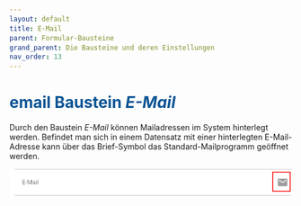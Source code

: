 ```yaml
---
layout: default
title: E-Mail
parent: Formular-Bausteine
grand_parent: Die Bausteine und deren Einstellungen
nav_order: 13
---
```


# <span style="color:#0b5394"><span class="material-icons">email</span> **Baustein _E-Mail_**</span>

Durch den Baustein _E-Mail_ können Mailadressen im System hinterlegt werden. Befindet man sich in einem Datensatz
mit einer hinterlegten E-Mail-Adresse kann über das Brief-Symbol das Standard-Mailprogramm geöffnet werden.

![mail](\assets\record-spec-settings\1mail.png 'mail')
